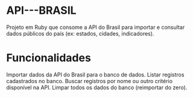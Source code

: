 # API---BRASIL

Projeto em Ruby que consome a API do Brasil para importar e consultar dados públicos do país (ex: estados, cidades, indicadores).

# Funcionalidades

Importar dados da API do Brasil para o banco de dados.
Listar registros cadastrados no banco.
Buscar registros por nome ou outro critério disponível na API.
Limpar todos os dados do banco (reimportar do zero).
